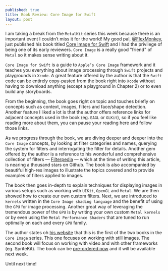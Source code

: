 ```yaml
---
published: true
title: Book Review: Core Image for Swift
layout: post
---
```

I am taking a break from the `MetalKit` series this week because there is an important event I couldn’t miss it for the world! My good pal, [@FlexMonkey](https://twitter.com/FlexMonkey), just published his book titled [Core Image for Swift](https://itunes.apple.com/us/book/core-image-for-swift/id1073029980) and I had the privilege of being one of its early reviewers. `Core Image` is a really good "friend" of `Metal` so it makes sense writing about it.

`Core Image for Swift` is a guide to `Apple’s Core Image` framework and it teaches you everything about image processing through `Swift` projects and playgrounds in `Xcode`. A great feature offered by the author is that the `Swift` code can be entirely copy-pasted from the book right into `Xcode` without having to download anything (except a playground in Chapter 2) or to even build any storyboards.

From the beginning, the book goes right on topic and touches briefly on concepts such as context, images, filters and face/shape detection. Another feature I liked a lot is that the author offers reference links for adjacent concepts used in the book (eg. `EAGL` or `GLKit`), so if you feel like reading more about them, you can pause your reading here and follow those links.

As we progress through the book, we are diving deeper and deeper into the `Core Image` concepts, by looking at filter categories and names, querying the system for filters and interrogating the filter for details. Another gem offered by the author is a reference to his wonderful and comprehensive collection of filters — [Filterpedia](https://github.com/FlexMonkey/Filterpedia) — which at the time of writing this article, is nearing a thousand stars on Github. The book is also accompanied by beautiful high-res images to illustrate the topics covered and to provide examples of filters applied to images.

The book then goes in-depth to explain techniques for displaying images in various setups such as working with `UIKit`, `OpenGL` and `Metal`. We are then showed how to create our own custom filters. Next, we are introduced to `kernels` written in the `Core Image shading language` and the benefit of using the `GPU` for image processing. Another great way of leveraging the tremendous power of the `GPU` is by writing your own custom `Metal kernels` or by even using the `Metal Performance Shaders` that are tuned to run optimally on each and every `GPU` family.

The author states oh [his website](https://flexmonkey.blogspot.co.uk) that this is the first of the two books in the `Core Image` series. This one focuses on working with still images. The second book will focus on working with video and with other frameworks (eg. SpriteKit). The book can be [pre-ordered now](https://itunes.apple.com/us/book/core-image-for-swift/id1073029980) and it will be available next week. 

Until next time!